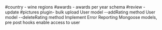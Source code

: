 #country - wine regions 
#awards - awards per year schema
#review -update
#pictures plugin- bulk upload
User model --addRating method
User model --deleteRating method
Implement Error Reporting
Mongoose models, pre post hooks enable access to user
